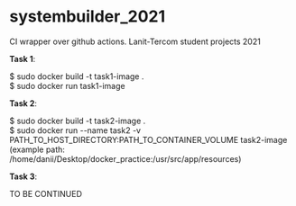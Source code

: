 # systembuilder_2021
CI wrapper over github actions. Lanit-Tercom student projects 2021

<b>Task 1</b>:

$ sudo docker build -t task1-image . <br>
$ sudo docker run task1-image 

<b>Task 2</b>:

$ sudo docker build -t task2-image . <br>
$ sudo docker run --name task2 -v PATH_TO_HOST_DIRECTORY:PATH_TO_CONTAINER_VOLUME task2-image
(example path: /home/danii/Desktop/docker_practice:/usr/src/app/resources)
 

<b>Task 3</b>:

TO BE CONTINUED